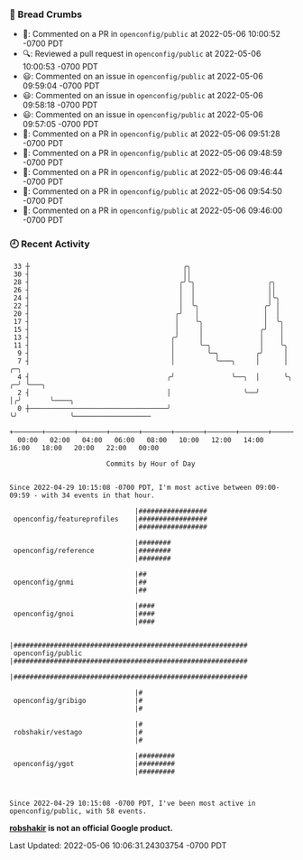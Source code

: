 ### 🍞 Bread Crumbs

 * 💬: Commented on a PR in  `openconfig/public` at 2022-05-06 10:00:52 -0700 PDT
 * 🔍: Reviewed a pull request in  `openconfig/public` at 2022-05-06 10:00:53 -0700 PDT
 * 😃: Commented on an issue in `openconfig/public` at 2022-05-06 09:59:04 -0700 PDT
 * 😃: Commented on an issue in `openconfig/public` at 2022-05-06 09:58:18 -0700 PDT
 * 😃: Commented on an issue in `openconfig/public` at 2022-05-06 09:57:05 -0700 PDT
 * 💬: Commented on a PR in  `openconfig/public` at 2022-05-06 09:51:28 -0700 PDT
 * 💬: Commented on a PR in  `openconfig/public` at 2022-05-06 09:48:59 -0700 PDT
 * 💬: Commented on a PR in  `openconfig/public` at 2022-05-06 09:46:44 -0700 PDT
 * 💬: Commented on a PR in  `openconfig/public` at 2022-05-06 09:54:50 -0700 PDT
 * 💬: Commented on a PR in  `openconfig/public` at 2022-05-06 09:46:00 -0700 PDT

### 🕘 Recent Activity
```
 33 ┼                                      ╭╮
 30 ┤                                      ││
 28 ┤                                     ╭╯╰╮                  ╭╮
 26 ┤                                     │  │                  ││
 24 ┤                                     │  │                  │╰╮
 22 ┤                                     │  ╰╮                ╭╯ │
 20 ┤                                    ╭╯   │                │  │
 17 ┤                                    │    ╰╮               │  ╰╮
 15 ┤                                    │     │              ╭╯   │
 13 ┤                                   ╭╯     │              │    │
 11 ┤                                   │      ╰─╮            │    ╰╮
  9 ┤                                   │        ╰─╮         ╭╯     │
  7 ┤                                   │          ╰───╮     │      │    ╭─╮
  4 ┤                                  ╭╯              ╰──╮  │      ╰╮ ╭─╯ ╰───╮
  2 ┤                                  │                  ╰──╯       │╭╯       ╰────╮
  0 ┼──────────────────────────────────╯                             ╰╯             ╰───────────────────
    +───────+───────+───────+───────+───────+───────+───────+───────+───────+───────+───────+───────+────
  00:00   02:00   04:00   06:00   08:00   10:00   12:00   14:00   16:00   18:00   20:00   22:00   00:00   

						Commits by Hour of Day


Since 2022-04-29 10:15:08 -0700 PDT, I'm most active between 09:00-09:59 - with 34 events in that hour.

```



```
                               |#################
 openconfig/featureprofiles    |#################
                               |#################

                               |########
 openconfig/reference          |########
                               |########

                               |##
 openconfig/gnmi               |##
                               |##

                               |####
 openconfig/gnoi               |####
                               |####

                               |##########################################################
 openconfig/public             |##########################################################
                               |##########################################################

                               |#
 openconfig/gribigo            |#
                               |#

                               |#
 robshakir/vestago             |#
                               |#

                               |#########
 openconfig/ygot               |#########
                               |#########



Since 2022-04-29 10:15:08 -0700 PDT, I've been most active in openconfig/public, with 58 events.

```
**[robshakir](mailto:robjs@google.com) is not an official Google product.**  


Last Updated: 2022-05-06 10:06:31.24303754 -0700 PDT
